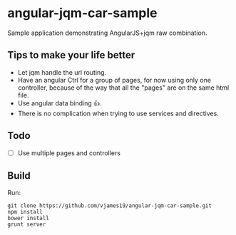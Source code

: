 # angular-jqm-car-sample

Sample application demonstrating AngularJS+jqm raw combination.

## Tips to make your life better
- Let jqm handle the url routing.
- Have an angular Ctrl for a group of pages, for now using only one controller, because of the way that all the "pages" are on the same html file.
- Use angular data binding :+1:.
- There is no complication when trying to use services and directives.

## Todo

- [ ] Use multiple pages and controllers

## Build
Run:

    git clone https://github.com/vjames19/angular-jqm-car-sample.git
    npm install
    bower install
    grunt server
    
  
